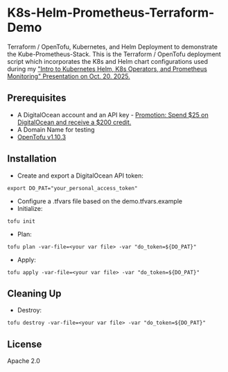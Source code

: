 # K8s-Helm-Prometheus-Terraform-Demo

Terraform / OpenTofu, Kubernetes, and Helm Deployment to demonstrate the Kube-Prometheus-Stack. This is the Terraform / OpenTofu deployment script which incorporates the K8s and Helm chart configurations used during my ["Intro to Kubernetes Helm, K8s Operators, and Prometheus Monitoring" Presentation on Oct. 20. 2025.](https://www.meetup.com/dsort-net/events/311539053/)

## Prerequisites

- A DigitalOcean account and an API key - [Promotion: Spend $25 on DigitalOcean and receive a $200 credit.](https://m.do.co/c/d3723dfedb27)
- A Domain Name for testing
- [OpenTofu v1.10.3](https://opentofu.org/)

## Installation

- Create and export a DigitalOcean API token:
``` 
export DO_PAT="your_personal_access_token" 
```
- Configure a .tfvars file based on the demo.tfvars.example
- Initialize:
```
tofu init
```
- Plan:
```
tofu plan -var-file=<your var file> -var "do_token=${DO_PAT}"
```
- Apply:
```
tofu apply -var-file=<your var file> -var "do_token=${DO_PAT}"
```

## Cleaning Up

- Destroy:

```
tofu destroy -var-file=<your var file> -var "do_token=${DO_PAT}"
```

## License

Apache 2.0
